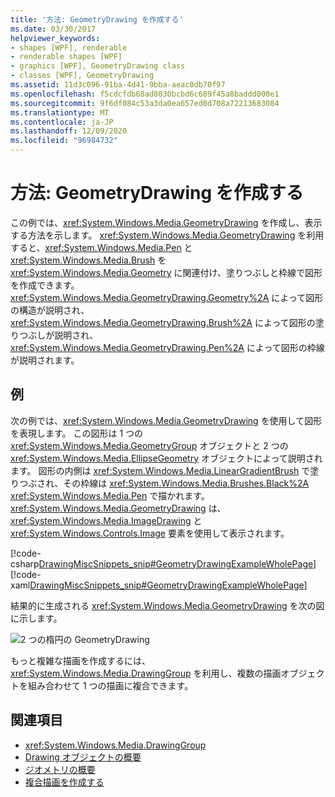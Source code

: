 ```yaml
---
title: '方法: GeometryDrawing を作成する'
ms.date: 03/30/2017
helpviewer_keywords:
- shapes [WPF], renderable
- renderable shapes [WPF]
- graphics [WPF], GeometryDrawing class
- classes [WPF], GeometryDrawing
ms.assetid: 11d3c096-91ba-4d41-9bba-aeac0db70f97
ms.openlocfilehash: f5cdcfdb68ad8030bcbd6c689f45a8baddd000e1
ms.sourcegitcommit: 9f6df084c53a3da0ea657ed0d708a72213683084
ms.translationtype: MT
ms.contentlocale: ja-JP
ms.lasthandoff: 12/09/2020
ms.locfileid: "96984732"
---
```

# <a name="how-to-create-a-geometrydrawing"></a>方法: GeometryDrawing を作成する
この例では、<xref:System.Windows.Media.GeometryDrawing> を作成し、表示する方法を示します。 <xref:System.Windows.Media.GeometryDrawing> を利用すると、<xref:System.Windows.Media.Pen> と <xref:System.Windows.Media.Brush> を <xref:System.Windows.Media.Geometry> に関連付け、塗りつぶしと枠線で図形を作成できます。 <xref:System.Windows.Media.GeometryDrawing.Geometry%2A> によって図形の構造が説明され、<xref:System.Windows.Media.GeometryDrawing.Brush%2A> によって図形の塗りつぶしが説明され、<xref:System.Windows.Media.GeometryDrawing.Pen%2A> によって図形の枠線が説明されます。  
  
## <a name="example"></a>例  
 次の例では、<xref:System.Windows.Media.GeometryDrawing> を使用して図形を表現します。 この図形は 1 つの <xref:System.Windows.Media.GeometryGroup> オブジェクトと 2 つの <xref:System.Windows.Media.EllipseGeometry> オブジェクトによって説明されます。 図形の内側は <xref:System.Windows.Media.LinearGradientBrush> で塗りつぶされ、その枠線は <xref:System.Windows.Media.Brushes.Black%2A> <xref:System.Windows.Media.Pen> で描かれます。 <xref:System.Windows.Media.GeometryDrawing> は、<xref:System.Windows.Media.ImageDrawing> と <xref:System.Windows.Controls.Image> 要素を使用して表示されます。  
  
 [!code-csharp[DrawingMiscSnippets_snip#GeometryDrawingExampleWholePage](~/samples/snippets/csharp/VS_Snippets_Wpf/DrawingMiscSnippets_snip/CSharp/GeometryDrawingExample.cs#geometrydrawingexamplewholepage)]
 [!code-xaml[DrawingMiscSnippets_snip#GeometryDrawingExampleWholePage](~/samples/snippets/xaml/VS_Snippets_Wpf/DrawingMiscSnippets_snip/XAML/GeometryDrawingExample.xaml#geometrydrawingexamplewholepage)]  
  
 結果的に生成される <xref:System.Windows.Media.GeometryDrawing> を次の図に示します。  
  
 ![2 つの楕円の GeometryDrawing](./media/graphicsmm-geodraw.jpg "graphicsmm_geodraw")  
  
 もっと複雑な描画を作成するには、<xref:System.Windows.Media.DrawingGroup> を利用し、複数の描画オブジェクトを組み合わせて 1 つの描画に複合できます。  
  
## <a name="see-also"></a>関連項目

- <xref:System.Windows.Media.DrawingGroup>
- [Drawing オブジェクトの概要](drawing-objects-overview.md)
- [ジオメトリの概要](geometry-overview.md)
- [複合描画を作成する](how-to-create-a-composite-drawing.md)
